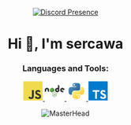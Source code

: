 <p align="center">
  <a href="https://discord.com/users/504355598427488260">
    <img src="https://lanyard.cnrad.dev/api/504355598427488260?theme=light" alt="Discord Presence"/>
  </a>
</p>

<h1 align="center">Hi 👋, I'm sercawa</h1>

<h3 align="center">Languages and Tools:</h3>
<p align="center"> 
  <a href="https://developer.mozilla.org/en-US/docs/Web/JavaScript" target="_blank" rel="noreferrer"> 
    <img src="https://raw.githubusercontent.com/devicons/devicon/master/icons/javascript/javascript-original.svg" alt="javascript" width="40" height="40"/> 
  </a> 
  <a href="https://nodejs.org" target="_blank" rel="noreferrer"> 
    <img src="https://raw.githubusercontent.com/devicons/devicon/master/icons/nodejs/nodejs-original-wordmark.svg" alt="nodejs" width="40" height="40"/> 
  </a> 
  <a href="https://www.python.org" target="_blank" rel="noreferrer"> 
    <img src="https://raw.githubusercontent.com/devicons/devicon/master/icons/python/python-original.svg" alt="python" width="40" height="40"/> 
  </a> 
  <a href="https://www.typescriptlang.org/" target="_blank" rel="noreferrer"> 
    <img src="https://raw.githubusercontent.com/devicons/devicon/master/icons/typescript/typescript-original.svg" alt="typescript" width="40" height="40"/> 
  </a> 
</p>

<p align="center">
  <img src="https://media.discordapp.net/attachments/1413288601696862269/1413459012191522848/banner.png?ex=68bc01c9&is=68bab049&hm=4bc703a00d5db37721458f748f6cb45db0067f7951a4d08cdc33871a46a9781d&=&format=webp&quality=lossless" alt="MasterHead"/>
</p>
